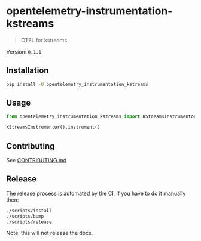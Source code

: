 # opentelemetry-instrumentation-kstreams

> OTEL for kstreams

Version: `0.1.1`

## Installation

```sh
pip install -U opentelemetry_instrumentation_kstreams
```

## Usage

```python
from opentelemetry_instrumentation_kstreams import KStreamsInstrumentor

KStreamsInstrumentor().instrument()
```

## Contributing

See [CONTRIBUTING.md](./CONTRIBUTING.md)

## Release

The release process is automated by the CI, if you have to do it manually then:

```sh
./scripts/install
./scripts/bump
./scripts/release
```

Note: this will not release the docs.

